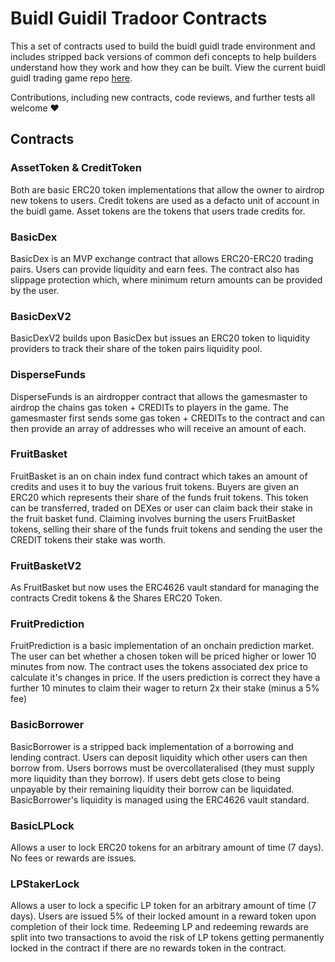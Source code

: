 # Buidl Guidil Tradoor Contracts

This a set of contracts used to build the buidl guidl trade environment and includes stripped back versions of common defi concepts to help builders understand how they work and how they can be built.
View the current buidl guidl trading game repo [here](https://github.com/BuidlGuidl/event-wallet/tree/token-swap).

Contributions, including new contracts, code reviews, and further tests all welcome ❤️

## Contracts

### AssetToken & CreditToken

Both are basic ERC20 token implementations that allow the owner to airdrop new tokens to users.
Credit tokens are used as a defacto unit of account in the buidl game.
Asset tokens are the tokens that users trade credits for.

### BasicDex

BasicDex is an MVP exchange contract that allows ERC20-ERC20 trading pairs.
Users can provide liquidity and earn fees.
The contract also has slippage protection which, where minimum return amounts can be provided by the user.

### BasicDexV2

BasicDexV2 builds upon BasicDex but issues an ERC20 token to liquidity providers to track their share of the token pairs liquidity pool. 

### DisperseFunds

DisperseFunds is an airdropper contract that allows the gamesmaster to airdrop the chains gas token + CREDITs to players in the game.
The gamesmaster first sends some gas token + CREDITs to the contract and can then provide an array of addresses who will receive an amount of each.

### FruitBasket

FruitBasket is an on chain index fund contract which takes an amount of credits and uses it to buy the various fruit tokens.
Buyers are given an ERC20 which represents their share of the funds fruit tokens.
This token can be transferred, traded on DEXes or user can claim back their stake in the fruit basket fund.
Claiming involves burning the users FruitBasket tokens, selling their share of the funds fruit tokens and sending the user the CREDIT tokens their stake was worth.

### FruitBasketV2

As FruitBasket but now uses the ERC4626 vault standard for managing the contracts Credit tokens & the Shares ERC20 Token.


### FruitPrediction

FruitPrediction is a basic implementation of an onchain prediction market.
The user can bet whether a chosen token will be priced higher or lower 10 minutes from now.
The contract uses the tokens associated dex price to calculate it's changes in price.
If the users prediction is correct they have a further 10 minutes to claim their wager to return 2x their stake (minus a 5% fee)

### BasicBorrower

BasicBorrower is a stripped back implementation of a borrowing and lending contract.
Users can deposit liquidity which other users can then borrow from.
Users borrows must be overcollateralised (they must supply more liquidity than they borrow).
If users debt gets close to being unpayable by their remaining liquidity their borrow can be liquidated.
BasicBorrower's liquidity is managed using the ERC4626 vault standard.

### BasicLPLock

Allows a user to lock ERC20 tokens for an arbitrary amount of time (7 days).
No fees or rewards are issues.

### LPStakerLock

Allows a user to lock a specific LP token for an arbitrary amount of time (7 days).
Users are issued 5% of their locked amount in a reward token upon completion of their lock time.
Redeeming LP and redeeming rewards are split into two transactions to avoid the risk of LP tokens getting permanently locked in the contract if there are no rewards token in the contract.
